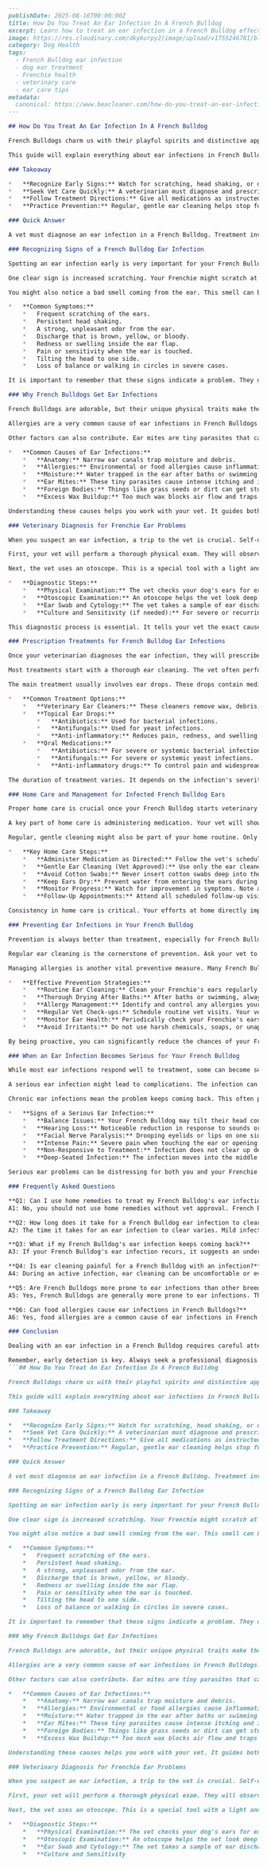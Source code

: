 ```markdown
---
publishDate: 2025-08-16T00:00:00Z
title: How Do You Treat An Ear Infection In A French Bulldog
excerpt: Learn how to treat an ear infection in a French Bulldog effectively. Understand symptoms, causes, and veterinary treatments to keep your Frenchie's ears healthy. Get expert tips for prevention.
image: https://res.cloudinary.com/dky6urpy2/image/upload/v1755246781/blog_image_1755246780_cpuyjp.webp
category: Dog Health
tags:
  - French Bulldog ear infection
  - dog ear treatment
  - Frenchie health
  - veterinary care
  - ear care tips
metadata:
  canonical: https://www.beacleaner.com/how-do-you-treat-an-ear-infection-in-a-french-bulldog
---

## How Do You Treat An Ear Infection In A French Bulldog

French Bulldogs charm us with their playful spirits and distinctive appearance. But these wonderful companions often face specific health challenges. One common issue is an ear infection in a French Bulldog. These infections cause significant discomfort and require quick action. I want to help you understand how to manage this condition for your beloved pet.

This guide will explain everything about ear infections in French Bulldogs. We will cover how to spot the signs. We will discuss why Frenchies get these infections. You will learn about professional diagnosis and the best treatment options. We also provide tips for home care and prevention. Our goal is to give you clear information to help your Frenchie feel better.

### Takeaway

*   **Recognize Early Signs:** Watch for scratching, head shaking, or discharge from your French Bulldog's ears.
*   **Seek Vet Care Quickly:** A veterinarian must diagnose and prescribe the correct treatment.
*   **Follow Treatment Directions:** Give all medications as instructed by your vet.
*   **Practice Prevention:** Regular, gentle ear cleaning helps stop future infections.

### Quick Answer

A vet must diagnose an ear infection in a French Bulldog. Treatment involves prescription ear drops or oral medication. Your vet will clean the ear first. Follow-up visits are important to ensure complete healing.

### Recognizing Signs of a French Bulldog Ear Infection

Spotting an ear infection early is very important for your French Bulldog. Their ears can hide problems because of their structure. I always tell pet owners to watch for subtle changes in behavior. Quick action helps prevent the infection from getting worse.

One clear sign is increased scratching. Your Frenchie might scratch at their ears more than usual. They may use a paw or rub their head on furniture. Another common sign is head shaking. They do this to try and clear the discomfort from their ears.

You might also notice a bad smell coming from the ear. This smell can be yeasty or musky. There might be discharge present. This discharge can be brown, yellow, or even bloody. Swelling or redness inside the ear canal also signals a problem. Your French Bulldog might also show pain when you touch their ears. They may whine or pull away. Do not delay if you see these signs.

*   **Common Symptoms:**
    *   Frequent scratching of the ears.
    *   Persistent head shaking.
    *   A strong, unpleasant odor from the ear.
    *   Discharge that is brown, yellow, or bloody.
    *   Redness or swelling inside the ear flap.
    *   Pain or sensitivity when the ear is touched.
    *   Tilting the head to one side.
    *   Loss of balance or walking in circles in severe cases.

It is important to remember that these signs indicate a problem. They do not tell you the exact cause. Only a vet can tell you what is causing the infection. Never try to guess the problem yourself. Always consult your veterinarian right away.

### Why French Bulldogs Get Ear Infections

French Bulldogs are adorable, but their unique physical traits make them prone to ear infections. Their ear structure plays a big role. Unlike dogs with upright ears, French Bulldogs have erect "bat ears." However, their ear canals can be narrow and hold moisture. This creates a perfect environment for bacteria or yeast to grow. These microorganisms thrive in warm, moist places.

Allergies are a very common cause of ear infections in French Bulldogs. Many Frenchies suffer from environmental allergies or food sensitivities. These allergies cause inflammation throughout the body. The ears are often one of the first places to show signs. The skin inside the ear becomes itchy and inflamed. This makes it easier for infections to take hold. I have seen many Frenchies with recurring ear problems linked directly to allergies.

Other factors can also contribute. Ear mites are tiny parasites that can irritate the ear canal. They cause intense itching and can lead to secondary infections. Foreign bodies, like grass seeds, can also get stuck in the ear. This can cause severe irritation and inflammation. Excess wax buildup can also block the ear canal. This traps moisture and debris. Always consider these possibilities when your Frenchie shows ear discomfort.

*   **Common Causes of Ear Infections:**
    *   **Anatomy:** Narrow ear canals trap moisture and debris.
    *   **Allergies:** Environmental or food allergies cause inflammation. This makes the ear vulnerable to infection.
    *   **Moisture:** Water trapped in the ear after baths or swimming creates a damp environment. Bacteria and yeast grow well in these conditions.
    *   **Ear Mites:** These tiny parasites cause intense itching and irritation. They often lead to secondary infections.
    *   **Foreign Bodies:** Things like grass seeds or dirt can get stuck. They irritate the ear canal.
    *   **Excess Wax Buildup:** Too much wax blocks air flow and traps moisture. This creates an ideal breeding ground for germs.

Understanding these causes helps you work with your vet. It guides both treatment and prevention strategies. Each factor must be considered for full recovery and long-term ear health.

### Veterinary Diagnosis for Frenchie Ear Problems

When you suspect an ear infection, a trip to the vet is crucial. Self-diagnosis or home remedies can be harmful. I always stress the importance of professional medical advice. A proper diagnosis ensures your French Bulldog gets the right treatment. The veterinarian will follow a clear process.

First, your vet will perform a thorough physical exam. They will observe your Frenchie's overall health and behavior. They will carefully examine both ears. This includes looking at the outer ear flap and the opening of the ear canal. They check for redness, swelling, or discharge. They will also note any pain your dog shows.

Next, the vet uses an otoscope. This is a special tool with a light and a magnifying glass. It allows them to look deep inside the ear canal. They check the condition of the ear canal lining. They also look at the eardrum. They can identify foreign bodies, tumors, or excess wax. This examination helps determine the severity and location of the infection.

*   **Diagnostic Steps:**
    *   **Physical Examination:** The vet checks your dog's ears for external signs like redness, swelling, and discharge. They also check for pain.
    *   **Otoscopic Examination:** An otoscope helps the vet look deep inside the ear canal. This tool reveals the condition of the eardrum and helps spot foreign objects.
    *   **Ear Swab and Cytology:** The vet takes a sample of ear discharge with a cotton swab. They place this sample on a slide. They examine it under a microscope. This helps identify the type of infection, such as yeast, bacteria, or mites.
    *   **Culture and Sensitivity (if needed):** For severe or recurring infections, a culture may be taken. This test grows the bacteria to identify the specific type. It also shows which antibiotics will kill it effectively.

This diagnostic process is essential. It tells your vet the exact cause of the infection. Without this information, treatment might not work. Getting the right diagnosis means your French Bulldog can heal properly.

### Prescription Treatments for French Bulldog Ear Infections

Once your veterinarian diagnoses the ear infection, they will prescribe specific treatments. The treatment depends entirely on the cause. It might involve ear cleaners, topical medications, or oral drugs. Your vet will explain the plan clearly. Always follow their instructions.

Most treatments start with a thorough ear cleaning. The vet often performs the first cleaning. They use a special veterinary ear cleaner to remove debris, wax, and discharge. This step is vital because it allows medications to reach the infected tissues. You might need to continue cleaning at home. Your vet will show you the correct technique.

The main treatment usually involves ear drops. These drops contain medication. They might be antibiotics for bacterial infections. They could be antifungals for yeast infections. Some drops also contain anti-inflammatory ingredients to reduce pain and swelling. You will need to administer these drops daily for a specific period. For recurring or severe infections, oral medications may also be necessary. These can include oral antibiotics or antifungals.

*   **Common Treatment Options:**
    *   **Veterinary Ear Cleaners:** These cleaners remove wax, debris, and discharge. They prepare the ear for medication.
    *   **Topical Ear Drops:**
        *   **Antibiotics:** Used for bacterial infections.
        *   **Antifungals:** Used for yeast infections.
        *   **Anti-inflammatory:** Reduces pain, redness, and swelling.
    *   **Oral Medications:**
        *   **Antibiotics:** For severe or systemic bacterial infections.
        *   **Antifungals:** For severe or systemic yeast infections.
        *   **Anti-inflammatory drugs:** To control pain and widespread inflammation.

The duration of treatment varies. It depends on the infection's severity and type. Some infections clear in a week. Others might need weeks of treatment. It is important to continue treatment even if symptoms improve quickly. Stopping early can cause the infection to return. This can make it harder to treat later. You can learn more about how long treatment usually takes by reading about [how long does it take for antibiotics to clear up a dog's ear infection](https://beacleaner.com/how-long-does-it-take-for-antibiotics-to-clear-up-a-dogs-ear-infection). This information helps manage expectations for recovery time.

### Home Care and Management for Infected French Bulldog Ears

Proper home care is crucial once your French Bulldog starts veterinary treatment. Your vet will provide specific instructions. Following these instructions carefully speeds up recovery. It also prevents future problems. Do not try to treat an ear infection at home without a vet's diagnosis. This can make things worse. Many people search for ways to help their dog without a vet. However, for a French Bulldog's unique ears, professional help is vital. You can find more general information about [how to treat an ear infection in a dog without going to the vet](https://beacleaner.com/how-do-you-treat-an-ear-infection-in-a-dog-without-going-to-the-vet), but remember this may not apply to your Frenchie.

A key part of home care is administering medication. Your vet will show you how to give the ear drops. It might feel a bit awkward at first. Gently hold your Frenchie's head. Lift the ear flap. Put the drops directly into the ear canal. Massage the base of the ear gently after applying. This helps the medicine spread. Reward your dog with praise or a small treat afterward. This makes the experience positive.

Regular, gentle cleaning might also be part of your home routine. Only use the cleaner your vet recommends. Never use cotton swabs inside the ear canal. They can push debris deeper or damage the eardrum. Wipe the outer ear with cotton balls or gauze. Keep the ear dry. Avoid getting water in their ears during baths. Place cotton balls loosely in their ears to protect them. This helps prevent moisture from getting trapped.

*   **Key Home Care Steps:**
    *   **Administer Medication as Directed:** Follow the vet's schedule and dosage precisely. Give all prescribed ear drops and oral medications.
    *   **Gentle Ear Cleaning (Vet Approved):** Use only the ear cleaner prescribed by your vet. Clean the outer ear and visible parts of the canal gently.
    *   **Avoid Cotton Swabs:** Never insert cotton swabs deep into the ear canal. They can cause harm.
    *   **Keep Ears Dry:** Prevent water from entering the ears during baths or swimming. You can use cotton balls loosely in the ear opening for protection.
    *   **Monitor Progress:** Watch for improvement in symptoms. Note any worsening or new signs. Report these to your vet.
    *   **Follow-Up Appointments:** Attend all scheduled follow-up visits. Your vet needs to check healing and decide if treatment needs adjustment.

Consistency in home care is critical. Your efforts at home directly impact your French Bulldog's recovery. Do not hesitate to call your vet if you have questions.

### Preventing Ear Infections in Your French Bulldog

Prevention is always better than treatment, especially for French Bulldogs. Their ear shape makes them prone to infections. But you can take steps to reduce the risk. Establishing a routine helps keep their ears healthy. I encourage all Frenchie owners to prioritize ear health.

Regular ear cleaning is the cornerstone of prevention. Ask your vet to recommend a suitable ear cleaner. This should be a non-irritating solution. Clean your Frenchie's ears weekly or bi-weekly. Simply moisten a cotton ball with the cleaner. Gently wipe the visible part of the ear and folds. Never stick anything deep into the ear canal. This helps remove dirt, wax, and moisture before they cause problems.

Managing allergies is another vital preventive measure. Many French Bulldogs suffer from allergies. These allergies often show up as skin and ear problems. Work with your vet to identify and manage any allergies. This might involve special diets, allergy medications, or avoiding specific triggers. Controlling allergies reduces inflammation in the ear. This makes it less likely for infections to develop.

*   **Effective Prevention Strategies:**
    *   **Routine Ear Cleaning:** Clean your Frenchie's ears regularly (e.g., weekly or bi-weekly) with a vet-approved cleaner. This removes debris and excess wax.
    *   **Thorough Drying After Baths:** After baths or swimming, always dry your French Bulldog's ears thoroughly. Use a soft towel or cotton balls. Trapped moisture is a common cause of infection.
    *   **Allergy Management:** Identify and control any allergies your Frenchie has. This might include dietary changes or medication prescribed by your vet.
    *   **Regular Vet Check-ups:** Schedule routine vet visits. Your vet can spot early signs of trouble. They can also provide professional ear cleanings if needed.
    *   **Monitor Ear Health:** Periodically check your Frenchie's ears at home. Look for any redness, smell, or discharge. Early detection helps prevent severe infections.
    *   **Avoid Irritants:** Do not use harsh chemicals, soaps, or unapproved home remedies in your dog's ears. These can irritate the delicate skin.

By being proactive, you can significantly reduce the chances of your French Bulldog getting an ear infection. This keeps them comfortable and happy. It also saves you vet visits in the long run.

### When an Ear Infection Becomes Serious for Your French Bulldog

While most ear infections respond well to treatment, some can become serious. It is important to know when an infection needs more intense intervention. Chronic or recurrent ear infections can indicate a deeper problem. Ignoring these signs can lead to more severe health issues for your French Bulldog. I want to highlight the situations that demand urgent attention.

A serious ear infection might lead to complications. The infection can spread beyond the outer ear canal. It can affect the middle or even inner ear. This spread can cause significant pain. It can also lead to balance problems or hearing loss. If your Frenchie starts walking in circles, losing balance, or showing signs of deafness, seek immediate vet care. These are signs the infection has moved deeper.

Chronic ear infections mean the problem keeps coming back. This often points to an underlying cause that is not fully managed. It could be uncontrolled allergies, anatomical issues, or resistant bacteria. In these cases, your vet might recommend advanced diagnostics. These could include CT scans or MRI to visualize the ear structures better. Sometimes, surgical intervention becomes necessary. A common procedure is a Total Ear Canal Ablation (TECA). This surgery removes the infected ear canal. It is a last resort but can offer a cure for severe, painful, and recurring infections.

*   **Signs of a Serious Ear Infection:**
    *   **Balance Issues:** Your French Bulldog may tilt their head constantly or struggle to walk straight.
    *   **Hearing Loss:** Noticeable reduction in response to sounds or commands.
    *   **Facial Nerve Paralysis:** Drooping eyelids or lips on one side of the face.
    *   **Intense Pain:** Severe pain when touching the ear or opening the mouth.
    *   **Non-Responsive to Treatment:** Infection does not clear up despite following vet instructions.
    *   **Deep-Seated Infection:** The infection moves into the middle or inner ear. This can cause neurological signs.

Serious ear problems can be distressing for both you and your Frenchie. They require swift and decisive action. Early and consistent veterinary partnership is the best approach. It helps prevent an acute infection from becoming a chronic, painful condition.

### Frequently Asked Questions

**Q1: Can I use home remedies to treat my French Bulldog's ear infection?**
A1: No, you should not use home remedies without vet approval. French Bulldogs have unique ear anatomy. Unproven remedies can irritate the ear or push infection deeper. Always consult your veterinarian first. They can correctly diagnose the problem and prescribe safe, effective treatment.

**Q2: How long does it take for a French Bulldog ear infection to clear up?**
A2: The time it takes for an ear infection to clear varies. Mild infections might improve in a week. Severe or chronic infections can take several weeks or even months of treatment. It depends on the cause and your Frenchie's response to medication. Always complete the full course of prescribed medicine.

**Q3: What if my French Bulldog's ear infection keeps coming back?**
A3: If your French Bulldog's ear infection recurs, it suggests an underlying issue. This often points to allergies, anatomical problems, or resistant bacteria. Your vet will need to investigate further. They might recommend allergy testing, special diets, or advanced diagnostics to find the root cause.

**Q4: Is ear cleaning painful for a French Bulldog with an infection?**
A4: During an active infection, ear cleaning can be uncomfortable or even painful for your French Bulldog. Your vet might prescribe pain medication before cleaning. They might also perform the first cleaning. Use gentle techniques at home. Always stop if your Frenchie shows significant distress.

**Q5: Are French Bulldogs more prone to ear infections than other breeds?**
A5: Yes, French Bulldogs are generally more prone to ear infections. Their unique ear canal structure and common predisposition to allergies contribute to this. The narrow ear canals trap moisture and debris easily. Their tendency for allergies also causes inflammation, making them more vulnerable.

**Q6: Can food allergies cause ear infections in French Bulldogs?**
A6: Yes, food allergies are a common cause of ear infections in French Bulldogs. An allergic reaction can cause inflammation and itching in their ears. This creates an environment where yeast or bacteria can thrive. Identifying and removing the problematic food ingredient often helps clear up recurrent ear issues.

### Conclusion

Dealing with an ear infection in a French Bulldog requires careful attention and timely action. These charming dogs bring so much joy, but their specific anatomy makes them susceptible to ear problems. By understanding the signs, causes, and proper treatment steps, you can help your beloved Frenchie stay healthy and comfortable. I want you to feel confident in managing this common health challenge.

Remember, early detection is key. Always seek a professional diagnosis from your veterinarian. They have the tools and knowledge to identify the exact cause of the infection. Following their prescribed treatment plan fully is critical for successful recovery. This includes administering medications correctly and attending all follow-up appointments. Proactive prevention, like regular cleaning and allergy management, can significantly reduce future episodes. Your consistent care will make a big difference in your French Bulldog's well-being. Partner with your vet to ensure your Frenchie enjoys clear, healthy ears for a happy life.
```## How Do You Treat An Ear Infection In A French Bulldog

French Bulldogs charm us with their playful spirits and distinctive appearance. But these wonderful companions often face specific health challenges. One common issue is an ear infection in a French Bulldog. These infections cause significant discomfort and require quick action. I want to help you understand how to manage this condition for your beloved pet.

This guide will explain everything about ear infections in French Bulldogs. We will cover how to spot the signs. We will discuss why Frenchies get these infections. You will learn about professional diagnosis and the best treatment options. We also provide tips for home care and prevention. Our goal is to give you clear information to help your Frenchie feel better.

### Takeaway

*   **Recognize Early Signs:** Watch for scratching, head shaking, or discharge from your French Bulldog's ears.
*   **Seek Vet Care Quickly:** A veterinarian must diagnose and prescribe the correct treatment.
*   **Follow Treatment Directions:** Give all medications as instructed by your vet.
*   **Practice Prevention:** Regular, gentle ear cleaning helps stop future infections.

### Quick Answer

A vet must diagnose an ear infection in a French Bulldog. Treatment involves prescription ear drops or oral medication. Your vet will clean the ear first. Follow-up visits are important to ensure complete healing.

### Recognizing Signs of a French Bulldog Ear Infection

Spotting an ear infection early is very important for your French Bulldog. Their ears can hide problems because of their structure. I always tell pet owners to watch for subtle changes in behavior. Quick action helps prevent the infection from getting worse.

One clear sign is increased scratching. Your Frenchie might scratch at their ears more than usual. They may use a paw or rub their head on furniture. Another common sign is head shaking. They do this to try and clear the discomfort from their ears.

You might also notice a bad smell coming from the ear. This smell can be yeasty or musky. There might be discharge present. This discharge can be brown, yellow, or even bloody. Swelling or redness inside the ear canal also signals a problem. Your French Bulldog might also show pain when you touch their ears. They may whine or pull away. Do not delay if you see these signs.

*   **Common Symptoms:**
    *   Frequent scratching of the ears.
    *   Persistent head shaking.
    *   A strong, unpleasant odor from the ear.
    *   Discharge that is brown, yellow, or bloody.
    *   Redness or swelling inside the ear flap.
    *   Pain or sensitivity when the ear is touched.
    *   Tilting the head to one side.
    *   Loss of balance or walking in circles in severe cases.

It is important to remember that these signs indicate a problem. They do not tell you the exact cause. Only a vet can tell you what is causing the infection. Never try to guess the problem yourself. Always consult your veterinarian right away.

### Why French Bulldogs Get Ear Infections

French Bulldogs are adorable, but their unique physical traits make them prone to ear infections. Their ear structure plays a big role. Unlike dogs with upright ears, French Bulldogs have erect "bat ears." However, their ear canals can be narrow and hold moisture. This creates a perfect environment for bacteria or yeast to grow. These microorganisms thrive in warm, moist places.

Allergies are a very common cause of ear infections in French Bulldogs. Many Frenchies suffer from environmental allergies or food sensitivities. These allergies cause inflammation throughout the body. The ears are often one of the first places to show signs. The skin inside the ear becomes itchy and inflamed. This makes it easier for infections to take hold. I have seen many Frenchies with recurring ear problems linked directly to allergies.

Other factors can also contribute. Ear mites are tiny parasites that can irritate the ear canal. They cause intense itching and can lead to secondary infections. Foreign bodies, like grass seeds, can also get stuck in the ear. This can cause severe irritation and inflammation. Excess wax buildup can also block the ear canal. This traps moisture and debris. Always consider these possibilities when your Frenchie shows ear discomfort.

*   **Common Causes of Ear Infections:**
    *   **Anatomy:** Narrow ear canals trap moisture and debris.
    *   **Allergies:** Environmental or food allergies cause inflammation. This makes the ear vulnerable to infection.
    *   **Moisture:** Water trapped in the ear after baths or swimming creates a damp environment. Bacteria and yeast grow well in these conditions.
    *   **Ear Mites:** These tiny parasites cause intense itching and irritation. They often lead to secondary infections.
    *   **Foreign Bodies:** Things like grass seeds or dirt can get stuck. They irritate the ear canal.
    *   **Excess Wax Buildup:** Too much wax blocks air flow and traps moisture. This creates an ideal breeding ground for germs.

Understanding these causes helps you work with your vet. It guides both treatment and prevention strategies. Each factor must be considered for full recovery and long-term ear health.

### Veterinary Diagnosis for Frenchie Ear Problems

When you suspect an ear infection, a trip to the vet is crucial. Self-diagnosis or home remedies can be harmful. I always stress the importance of professional medical advice. A proper diagnosis ensures your French Bulldog gets the right treatment. The veterinarian will follow a clear process.

First, your vet will perform a thorough physical exam. They will observe your Frenchie's overall health and behavior. They will carefully examine both ears. This includes looking at the outer ear flap and the opening of the ear canal. They check for redness, swelling, or discharge. They also note any pain your dog shows.

Next, the vet uses an otoscope. This is a special tool with a light and a magnifying glass. It allows them to look deep inside the ear canal. They check the condition of the ear canal lining. They also look at the eardrum. They can identify foreign bodies, tumors, or excess wax. This examination helps determine the severity and location of the infection.

*   **Diagnostic Steps:**
    *   **Physical Examination:** The vet checks your dog's ears for external signs like redness, swelling, and discharge. They also check for pain.
    *   **Otoscopic Examination:** An otoscope helps the vet look deep inside the ear canal. This tool reveals the condition of the eardrum and helps spot foreign objects.
    *   **Ear Swab and Cytology:** The vet takes a sample of ear discharge with a cotton swab. They place this sample on a slide. They examine it under a microscope. This helps identify the type of infection, such as yeast, bacteria, or mites.
    *   **Culture and Sensitivity